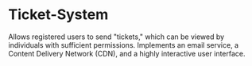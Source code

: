 # Ticket-System
Allows registered users to send "tickets," which can be viewed by individuals with sufficient permissions. Implements an email service, a Content Delivery Network (CDN), and a highly interactive user interface.
